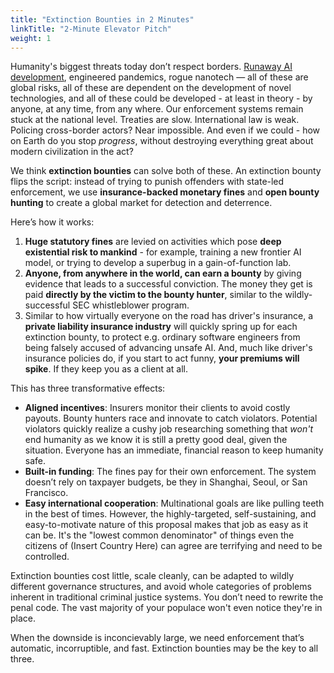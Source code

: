 ```yaml
---
title: "Extinction Bounties in 2 Minutes" 
linkTitle: "2-Minute Elevator Pitch" 
weight: 1
---
```


Humanity's biggest threats today don’t respect borders. 
[Runaway AI development](https://aisafety.info/), 
engineered pandemics, 
rogue nanotech — all of these are global 
risks, all of these are 
dependent on the development of novel technologies,
and all of these could be developed - at least in theory - by 
anyone, at any time, from any where.
Our enforcement systems remain stuck at the
national level. Treaties are slow. International law is weak. Policing
cross-border actors? Near impossible. And even if we could - how on Earth do
you stop *progress*, without destroying everything great about modern 
civilization in the act?

We think **extinction bounties** can solve both of these. An extinction bounty 
flips the script: instead of trying to punish offenders with state-led
enforcement, we use **insurance-backed monetary fines** and **open bounty
hunting** to create a global market for detection and deterrence.

Here’s how it works:

1. **Huge statutory fines** are levied on activities which pose 
   **deep existential risk to mankind** - for example, 
   training a new frontier AI model, or trying to develop a superbug in a 
   gain-of-function lab. 
1. **Anyone, from anywhere in the world, can earn a bounty** by giving evidence
   that leads to a successful conviction. The money they get is paid
   **directly by the victim to the bounty hunter**, similar to the 
   wildly-successful SEC whistleblower program.
1. Similar to how virtually everyone on the road has driver's insurance, a
   **private liability insurance industry** will quickly spring up for each
   extinction bounty, to protect e.g. ordinary software engineers from being
   falsely accused of advancing unsafe AI. And, much like driver's insurance
   policies do, if you start to act funny, **your premiums will spike**. If they
   keep you as a client at all.

This has three transformative effects:

- **Aligned incentives**: Insurers monitor their clients to avoid costly
  payouts. Bounty hunters race and innovate to catch violators. 
  Potential violators quickly
  realize a cushy job researching something that *won't* end humanity as we know
  it is still a pretty good deal, given the situation. 
  Everyone has an immediate, financial reason to keep humanity safe.
- **Built-in funding**: The fines pay for their own enforcement. The system
  doesn’t rely on taxpayer budgets, be they in Shanghai, Seoul, or San
  Francisco.
- **Easy international cooperation**: Multinational goals are like pulling teeth
  in the best of times. However, the highly-targeted, self-sustaining, and
  easy-to-motivate nature of this proposal makes that job as easy as it can be.
  It's the "lowest common denominator" of things even the citizens of (Insert
  Country Here) can agree are terrifying and need to be controlled.

Extinction bounties cost little, scale cleanly, can be adapted to wildly 
different governance structures, and avoid whole categories of problems 
inherent in traditional criminal justice systems. 
You don’t need to rewrite the penal code. The
vast majority of your populace won't even notice they're in place.

When the downside is
inconcievably large, we need enforcement that’s automatic, incorruptible, and 
fast. Extinction bounties may be the key to all three.

